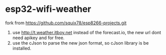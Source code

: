 # esp32-wifi-weather
fork from https://github.com/squix78/esp8266-projects.git

1. use http://t.weather.itboy.net instead of the forecast.io, the new url dont need apikey and for free.
2. use the cJson to parse the new json format, so cJson library is be installed.
